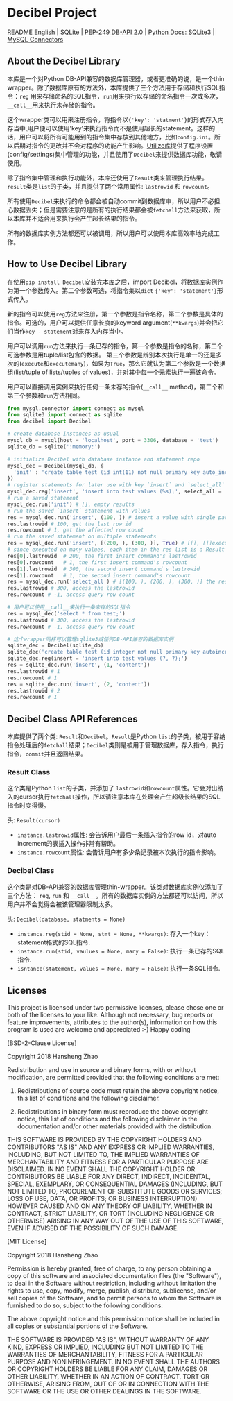 # Decibel Project #

[README English](README.md) | [SQLite](https://sqlite.org/) | [PEP-249 DB-API 2.0](https://www.python.org/dev/peps/pep-0249/) | [Python Docs: SQLite3](https://docs.python.org/3/library/sqlite3.html) | [MySQL Connectors](https://www.mysql.com/products/connector/)

## About the Decibel Library ##

本库是一个对Python DB-API兼容的数据库管理器，或者更准确的说，是一个thin wrapper。除了数据库原有的方法外，本库提供了三个方法用于存储和执行SQL指令：`reg` 用来存储命名的SQL指令，`run`用来执行以存储的命名指令一次或多次，`__call__`用来执行未存储的指令。

这个wrapper类可以用来注册指令，将指令以`{'key': 'statment'}`的形式存入内存当中,用户便可以使用'key'来执行指令而不是使用超长的statement。这样的话，用户可以将所有可能用到的指令集中存放到其他地方，比如`config.ini`。所以后期对指令的更改并不会对程序的功能产生影响。[Utilize库](https://www.github.com/copyrighthero/Utilize)提供了程序设置(config/settings)集中管理的功能，并且使用了`Decibel`来提供数据库功能，敬请使用。

除了指令集中管理和执行功能外，本库还使用了`Result`类来管理执行结果。`result`类是`list`的子类，并且提供了两个常用属性: `lastrowid` 和 `rowcount`。

所有使用`Decibel`来执行的命令都会被自动commit到数据库中，所以用户不必担心数据丢失；但是需要注意的是所有的执行结果都会被`fetchall`方法来获取，所以本库并不适合用来执行会产生超长结果的指令。

所有的数据库实例方法都还可以被调用，所以用户可以使用本库高效率地完成工作。

## How to Use Decibel Library ##

在使用`pip install Decibel`安装完本库之后，import Decibel，将数据库实例作为第一个参数传入。第二个参数可选，将指令集以`dict` `{'key': 'statement'}`形式传入。

新的指令可以使用`reg`方法来注册，第一个参数是指令名称，第二个参数是具体的指令。可选的，用户可以提供任意长度的keyword argument(`**kwargs`)并会把它们当作`key - statement`对来存入内存当中。

用户可以调用`run`方法来执行一条已存的指令，第一个参数是指令的名称，第二个可选参数是用tuple/list包含的数据。 第三个参数是辨别本次执行是单一的还是多次的(`execute`和`executemany`)，如果为`True`，那么它就认为第二个参数是一个数据组(list/tuple of lists/tuples of values)，并对其中每一个元素执行一遍该命令。

用户可以直接调用实例来执行任何一条未存的指令(`__call__` method)，第二个和第三个参数和`run`方法相同。 

```python
from mysql.connector import connect as mysql
from sqlite3 import connect as sqlite
from decibel import Decibel

# create database instances as usual
mysql_db = mysql(host = 'localhost', port = 3306, database = 'test')
sqlite_db = sqlite(':memory:')

# initialize Decibel with database instance and statement repo
mysql_dec = Decibel(mysql_db, {
  'init' : 'create table test (id int(11) not null primary key auto_increment);'
})
# register statements for later use with key `insert` and `select_all`
mysql_dec.reg('insert', 'insert into test values (%s);', select_all = 'select * from test;')
# run a saved statement
mysql_dec.run('init') # [], empty results
# run the saved `insert` statement with values
res = mysql_dec.run('insert', (100, )) # insert a value with single parameter
res.lastrowid # 100, get the last row id
res.rowcount # 1, get the affected row count
# run the saved statement on multiple statements
res = mysql_dec.run('insert', [(200, ), (300, )], True) # [[], []]execute many/insert many
# since executed on many values, each item in the res list is a Result object
res[0].lastrowid  # 200, the first insert command's lastrowid
res[0].rowcount   # 1, the first insert command's rowcount
res[1].lastrowid  # 300, the second insert command's lastrowid
res[1].rowcount   # 1, the second insert command's rowcount
res = mysql_dec.run('select_all') # [(100, ), (200, ), (300, )] the results
res.lastrowid # 300, access the lastrowid
res.rowcount # -1, access query row count

# 用户可以使用__call__来执行一条未存的SQL指令
res = mysql_dec('select * from test;')
res.lastrowid # 300, access the lastrowid
res.rowcount # -1, access query row count

# 这个wrapper同样可以管理sqlite3或任何DB-API兼容的数据库实例
sqlite_dec = Decibel(sqlite_db)
sqlite_dec('create table test (id integer not null primary key autoincrement, co);')
sqlite_dec.reg(insert = 'insert into test values (?, ?);')
res = sqlite_dec.run('insert', (1, 'content'))
res.lastrowid # 1
res.rowcount # 1
res = sqlite_dec.run('insert', (2, 'content'))
res.lastrowid # 2
res.rowcount # 1
```

## Decibel Class API References ##

本库提供了两个类: `Result`和`Decibel`。`Result`是Python `list`的子类，被用于容纳指令处理后的`fetchall`结果；`Decibel`类则是被用于管理数据库，存入指令，执行指令，`commit`并且返回结果。

### Result Class ###

这个类是Python `list`的子类，并添加了 `lastrowid`和`rowcount`属性。它会对出纳入的cursor执行`fetchall`操作，所以请注意本库在处理会产生超级长结果的SQL指令时变得慢。

头: `Result(cursor)`

- `instance.lastrowid`属性: 会告诉用户最后一条插入指令的row id，对auto increment的表插入操作非常有帮助。
- `instance.rowcount`属性: 会告诉用户有多少条记录被本次执行的指令影响。

### Decibel Class ###

这个类是对DB-API兼容的数据库管理thin-wrapper。该类对数据库实例仅添加了三个方法： `reg`, `run` 和 `__call__`。所有的数据库实例的方法都还可以访问，所以用户并不会觉得会被该管理器限制太多。

头: `Decibel(database, statments = None)`

- `instance.reg(stid = None, stmt = None, **kwargs)`: 存入一个key： statement格式的SQL指令.
- `instance.run(stid, vaulues = None, many = False)`: 执行一条已存的SQL指令.
- `isntance(statement, values = None, many = False)`: 执行一条SQL指令.

## Licenses ##

This project is licensed under two permissive licenses, please chose one or both of the licenses to your like. Although not necessary, bug reports or feature improvements, attributes to the author(s), information on how this program is used are welcome and appreciated :-) Happy coding 

[BSD-2-Clause License]

Copyright 2018 Hansheng Zhao

Redistribution and use in source and binary forms, with or without modification, are permitted provided that the following conditions are met:

1. Redistributions of source code must retain the above copyright notice, this list of conditions and the following disclaimer.

2. Redistributions in binary form must reproduce the above copyright notice, this list of conditions and the following disclaimer in the documentation and/or other materials provided with the distribution.

THIS SOFTWARE IS PROVIDED BY THE COPYRIGHT HOLDERS AND CONTRIBUTORS "AS IS" AND ANY EXPRESS OR IMPLIED WARRANTIES, INCLUDING, BUT NOT LIMITED TO, THE IMPLIED WARRANTIES OF MERCHANTABILITY AND FITNESS FOR A PARTICULAR PURPOSE ARE DISCLAIMED. IN NO EVENT SHALL THE COPYRIGHT HOLDER OR CONTRIBUTORS BE LIABLE FOR ANY DIRECT, INDIRECT, INCIDENTAL, SPECIAL, EXEMPLARY, OR CONSEQUENTIAL DAMAGES (INCLUDING, BUT NOT LIMITED TO, PROCUREMENT OF SUBSTITUTE GOODS OR SERVICES; LOSS OF USE, DATA, OR PROFITS; OR BUSINESS INTERRUPTION) HOWEVER CAUSED AND ON ANY THEORY OF LIABILITY, WHETHER IN CONTRACT, STRICT LIABILITY, OR TORT (INCLUDING NEGLIGENCE OR OTHERWISE) ARISING IN ANY WAY OUT OF THE USE OF THIS SOFTWARE, EVEN IF ADVISED OF THE POSSIBILITY OF SUCH DAMAGE.

[MIT License]

Copyright 2018 Hansheng Zhao

Permission is hereby granted, free of charge, to any person obtaining a copy of this software and associated documentation files (the "Software"), to deal in the Software without restriction, including without limitation the rights to use, copy, modify, merge, publish, distribute, sublicense, and/or sell copies of the Software, and to permit persons to whom the Software is furnished to do so, subject to the following conditions:

The above copyright notice and this permission notice shall be included in all copies or substantial portions of the Software.

THE SOFTWARE IS PROVIDED "AS IS", WITHOUT WARRANTY OF ANY KIND, EXPRESS OR IMPLIED, INCLUDING BUT NOT LIMITED TO THE WARRANTIES OF MERCHANTABILITY, FITNESS FOR A PARTICULAR PURPOSE AND NONINFRINGEMENT. IN NO EVENT SHALL THE AUTHORS OR COPYRIGHT HOLDERS BE LIABLE FOR ANY CLAIM, DAMAGES OR OTHER LIABILITY, WHETHER IN AN ACTION OF CONTRACT, TORT OR OTHERWISE, ARISING FROM, OUT OF OR IN CONNECTION WITH THE SOFTWARE OR THE USE OR OTHER DEALINGS IN THE SOFTWARE.
